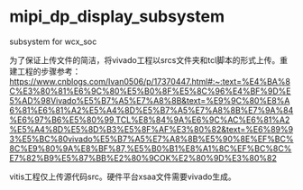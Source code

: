# mipi_dp_display_subsystem
subsystem for wcx_soc


为了保证上传文件的简洁，将vivado工程以srcs文件夹和tcl脚本的形式上传。重建工程的步骤参考： 
https://www.cnblogs.com/Ivan0506/p/17370447.html#:~:text=%E4%BA%8C%E3%80%81%E6%9C%80%E5%B0%8F%E5%8C%96%E4%BF%9D%E5%AD%98Vivado%E5%B7%A5%E7%A8%8B&text=%E9%9C%80%E8%A6%81%E6%81%A2%E5%A4%8D%E5%B7%A5%E7%A8%8B%E7%9A%84%E6%97%B6%E5%80%99,TCL%E8%84%9A%E6%9C%AC%E6%81%A2%E5%A4%8D%E5%8D%B3%E5%8F%AF%E3%80%82&text=%E6%89%93%E5%BC%80vivado%E5%B7%A5%E7%A8%8B%E5%90%8E%EF%BC%8C%E9%80%9A%E8%BF%87,%E5%B0%B1%E8%A1%8C%EF%BC%8C%E7%82%B9%E5%87%BB%E2%80%9COK%E2%80%9D%E3%80%82

vitis工程仅上传源代码src。硬件平台xsaa文件需要vivado生成。


